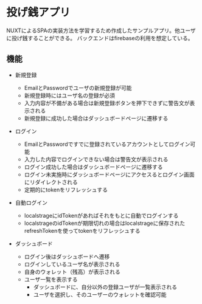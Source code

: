 投げ銭アプリ
===

NUXTによるSPAの実装方法を学習するため作成したサンプルアプリ。他ユーザに投げ銭することができる。
バックエンドはfirebaseの利用を想定している。

## 機能
- 新規登録
  - EmailとPasswordでユーザの新規登録が可能
  - 新規登録時にはユーザ名の登録が必須
  - 入力内容が不備がある場合は新規登録ボタンを押下できずに警告文が表示される
  - 新規登録に成功した場合はダッシュボードページに遷移する

- ログイン
  - EmailとPasswordですでに登録されているアカウントとしてログイン可能
  - 入力した内容でログインできない場合は警告文が表示される
  - ログイン成功した場合はダッシュボードページに遷移する
  - ログイン未実施時にダッシュボードページにアクセスるとログイン画面にリダイレクトされる
  - 定期的にtokenをリフレッシュする

- 自動ログイン
  - localstrageにidTokenがあればそれをもとに自動でログインする
  - localstrageのidTokenが期限切れの場合はlocalstrageに保存されたrefreshTokenを使ってtokenをリフレッシュする


- ダッシュボード
  - ログイン後はダッシュボードへ遷移
  - ログインしているユーザ名が表示される
  - 自身のウォレット（残高）が表示される
  - ユーザ一覧を表示する
    - ダッシュボードに、自分以外の登録ユーザが一覧表示される
    - ユーザを選択し、そのユーザーのウォレットを確認可能